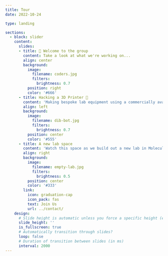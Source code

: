 ```yaml
---
title: Tour
date: 2022-10-24

type: landing

sections:
  - block: slider
    content:
      slides:
      - title: 👋 Welcome to the group
        content: Take a look at what we're working on...
        align: center
        background:
          image:
            filename: coders.jpg
            filters:
              brightness: 0.7
          position: right
          color: '#666'
      - title: Hacking a 3D Printer 🤖
        content: 'Making bespoke lab equipment using a commercially available FDM 3D printer!'
        align: left
        background:
          image:
            filename: dib-bot.jpg
            filters:
              brightness: 0.7
          position: center
          color: '#555'
      - title: A new lab space
        content: 'Watch this space as we build out a new lab in Molecular Horizons!'
        align: right
        background:
          image:
            filename: empty-lab.jpg
            filters:
              brightness: 0.5
          position: center
          color: '#333'
        link:
          icon: graduation-cap
          icon_pack: fas
          text: Join Us
          url: ../contact/
    design:
      # Slide height is automatic unless you force a specific height (e.g. '400px')
      slide_height: ''
      is_fullscreen: true
      # Automatically transition through slides?
      loop: false
      # Duration of transition between slides (in ms)
      interval: 2000
---
```

